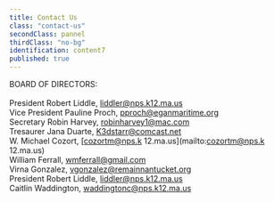 ```yaml
---
title: Contact Us
class: "contact-us"
secondClass: pannel
thirdClass: "no-bg"
identification: content7
published: true
---
```


BOARD OF DIRECTORS:<br/><br/>
President       Robert Liddle, [liddler@nps.k12.ma.us](mailto:liddler@nps.k12.ma.us)<br />
Vice President  Pauline Proch, [pproch@eganmaritime.org](mailto:pproch@eganmaritime.org)<br />
Secretary       Robin Harvey, [robinharvey1@mac.com](mailto:robinharvey1@mac.com)<br />
Tresaurer       Jana Duarte, [K3dstarr@comcast.net](mailto:K3dstarr@comcast.net)<br />
W. Michael Cozort, [cozortm@nps.k 12.ma.us](mailto:cozortm@nps.k 12.ma.us)<br />
William Ferrall, [wmferrall@gmail.com](mailto:wmferrall@gmail.com)<br />
Virna Gonzalez, [vgonzalez@remainnantucket.org](mailto:vgonzalez@remainnantucket.org)<br />
President  Robert Liddle, [liddler@nps.k12.ma.us](mailto:liddler@nps.k12.ma.us)<br />
Caitlin Waddington, [waddingtonc@nps.k12.ma.us](mailto:waddingtonc@nps.k12.ma.us)
